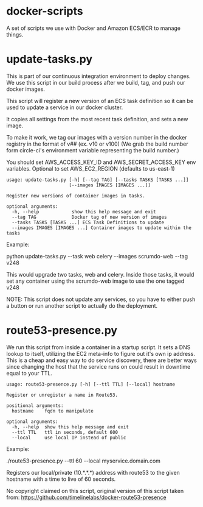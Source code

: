 # docker-scripts
A set of scripts we use with Docker and Amazon ECS/ECR to manage things.


# update-tasks.py

This is part of our continuous integration environment to deploy changes.  We use this script in our build process after we
build, tag, and push our docker images.

This script will register a new version of an ECS task definition so it can be used to update a service in our docker cluster.

It copies all settings from the most recent task definition, and sets a new image.

To make it work, we tag our images with a version number in the docker registry in the format of v## (ex. v10 or v100)  (We grab the build number form circle-ci's environment variable representing the build number.)

You should set AWS_ACCESS_KEY_ID and AWS_SECRET_ACCESS_KEY env variables.  Optional to set AWS_EC2_REGION (defaults to us-east-1)

```
usage: update-tasks.py [-h] [--tag TAG] [--tasks TASKS [TASKS ...]]
                       [--images IMAGES [IMAGES ...]]

Register new versions of container images in tasks.

optional arguments:
  -h, --help            show this help message and exit
  --tag TAG             Docker tag of new version of images
  --tasks TASKS [TASKS ...] ECS Task Definitions to update
  --images IMAGES [IMAGES ...] Container images to update within the tasks

```                        

Example:

python update-tasks.py --task web celery --images scrumdo-web --tag v248

This would upgrade two tasks, web and celery.  Inside those tasks, it would set any container using the scrumdo-web image
to use the one tagged v248

NOTE: This script does not update any services, so you have to either push a button or run another script to actually do the deployment.

# route53-presence.py

We run this script from inside a container in a startup script.  It sets a DNS lookup to itself, utilizing the EC2 meta-info to figure out it's own ip address.  This is a cheap and easy way to do service discovery, there are better ways since changing the host that
the service runs on could result in downtime equal to your TTL.

```
usage: route53-presence.py [-h] [--ttl TTL] [--local] hostname

Register or unregister a name in Route53.

positional arguments:
  hostname    fqdn to manipulate

optional arguments:
  -h, --help  show this help message and exit
  --ttl TTL   ttl in seconds, default 600
  --local     use local IP instead of public
```  


Example:

./route53-presence.py --ttl 60 --local myservice.domain.com

Registers our local/private (10.\*.\*.\*) address with route53 to the given hostname with a time to live of 60 seconds.

No copyright claimed on this script, original version of this script taken from: https://github.com/timelinelabs/docker-route53-presence
